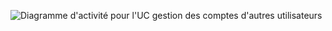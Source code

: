 ![Diagramme d'activité pour l'UC gestion des comptes d'autres utilisateurs](../../../diagrammes/packages/02-gestion/02-gestion-comptes-autres-utilisateurs/02-02-diag-activité.png)
